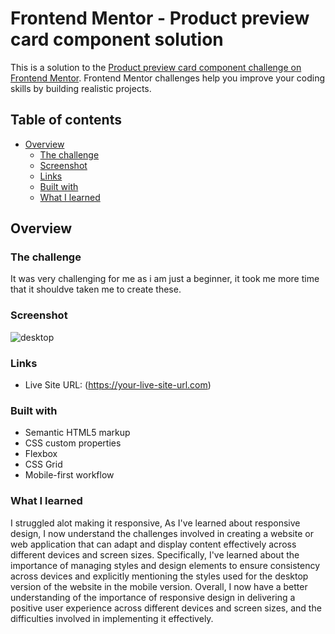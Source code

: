 # Frontend Mentor - Product preview card component solution

This is a solution to the [Product preview card component challenge on Frontend Mentor](https://www.frontendmentor.io/challenges/product-preview-card-component-GO7UmttRfa). Frontend Mentor challenges help you improve your coding skills by building realistic projects. 

## Table of contents

- [Overview](#overview)
  - [The challenge](#the-challenge)
  - [Screenshot](#screenshot)
  - [Links](#links)
  - [Built with](#built-with)
  - [What I learned](#what-i-learned)

## Overview

### The challenge

It was very challenging for me as i am just a beginner, it took me more time that it shouldve taken me to create these.

### Screenshot
![desktop](https://user-images.githubusercontent.com/81943867/223490318-6c871993-878b-4719-b4f6-2d4be6332faf.jpg)


### Links

- Live Site URL: (https://your-live-site-url.com)

### Built with

- Semantic HTML5 markup
- CSS custom properties
- Flexbox
- CSS Grid
- Mobile-first workflow

### What I learned

I struggled alot making it responsive, As I've learned about responsive design, I now understand the challenges involved in creating a website or web application that can adapt and display content effectively across different devices and screen sizes. Specifically, I've learned about the importance of managing styles and design elements to ensure consistency across devices and explicitly mentioning the styles used for the desktop version of the website in the mobile version. Overall, I now have a better understanding of the importance of responsive design in delivering a positive user experience across different devices and screen sizes, and the difficulties involved in implementing it effectively.

